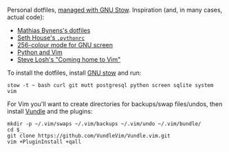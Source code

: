 Personal dotfiles, [managed with GNU Stow][1]. Inspiration (and, in many
cases, actual code):

* [Mathias Bynens's dotfiles][2]
* [Seth House's `.pythonrc`][3]
* [256-colour mode for GNU screen][4]
* [Python and Vim][5]
* [Steve Losh's "Coming home to Vim"][6]

To install the dotfiles, install [GNU stow][7] and run:

`stow -t ~ bash curl git mutt postgresql python screen sqlite system vim`

For Vim you'll want to create directories for backups/swap files/undos, then
install [Vundle][8] and the plugins:

    mkdir -p ~/.vim/swaps ~/.vim/backups ~/.vim/undo ~/.vim/bundle/
    cd $_
    git clone https://github.com/VundleVim/Vundle.vim.git
    vim +PluginInstall +qall

[1]: http://brandon.invergo.net/news/2012-05-26-using-gnu-stow-to-manage-your-dotfiles.html
[2]: https://github.com/mathiasbynens/dotfiles
[3]: https://github.com/whiteinge/dotfiles/blob/master/.pythonrc.py
[4]: http://www.robmeerman.co.uk/unix/256colours
[5]: https://realpython.com/blog/python/vim-and-python-a-match-made-in-heaven/
[6]: http://stevelosh.com/blog/2010/09/coming-home-to-vim/
[7]: https://www.gnu.org/software/stow/
[8]: http://github.com/VundleVim/Vundle.Vim
